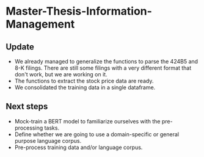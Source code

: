 # Master-Thesis-Information-Management

## Update
* We already managed to generalize the functions to parse the 424B5 and 8-K filings. There are still some filings with a very different format that don't work, but we are working on it. 
* The functions to extract the stock price data are ready.
* We consolidated the training data in a single dataframe.

## Next steps
* Mock-train a BERT model to familiarize ourselves with the pre-processing tasks. 
* Define whether we are going to use a domain-specific or general purpose language corpus.
* Pre-process training data and/or language corpus.





